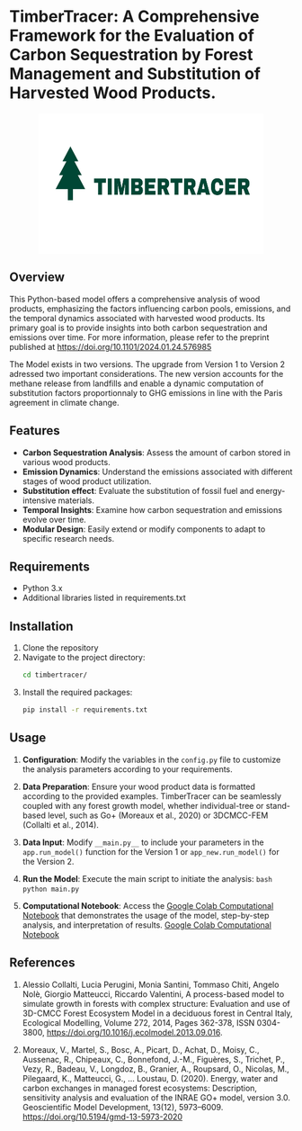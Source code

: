 # TimberTracer: A Comprehensive Framework for the Evaluation of Carbon Sequestration by Forest Management and Substitution of Harvested Wood Products.

<p align="center">
  <img src="logo.png"  align="center" width="400" height="250" >
</p>

## Overview

This Python-based model offers a comprehensive analysis of wood products, emphasizing the factors influencing carbon pools, emissions, and the temporal dynamics associated with harvested wood products. Its primary goal is to provide insights into both carbon sequestration and emissions over time. For more information, please refer to the preprint published at https://doi.org/10.1101/2024.01.24.576985

The Model exists in two versions. The upgrade from Version 1 to Version 2 adressed two important considerations. The new version accounts for the methane release from landfills and enable a dynamic computation of substitution factors proportionnaly to GHG emissions in line with the Paris agreement in climate change. 

## Features

- **Carbon Sequestration Analysis**: Assess the amount of carbon stored in various wood products.
- **Emission Dynamics**: Understand the emissions associated with different stages of wood product utilization.
- **Substitution effect**: Evaluate the substitution of fossil fuel and energy-intensive materials.
- **Temporal Insights**: Examine how carbon sequestration and emissions evolve over time.
- **Modular Design**: Easily extend or modify components to adapt to specific research needs.

## Requirements

- Python 3.x
- Additional libraries listed in requirements.txt

## Installation

1. Clone the repository
2. Navigate to the project directory:
   ```bash
   cd timbertracer/
   ```
3. Install the required packages:
   ```bash
   pip install -r requirements.txt
   ```

## Usage

1.  **Configuration**: Modify the variables in the `config.py` file to customize the analysis parameters according to your requirements.
2.  **Data Preparation**: Ensure your wood product data is formatted according to the provided examples. TimberTracer can be seamlessly coupled with any forest growth model, whether individual-tree or stand-based level, such as Go+ (Moreaux et al., 2020) or 3DCMCC-FEM (Collalti et al., 2014).

3.  **Data Input**: Modify `__main.py__` to include your parameters in the `app.run_model()` function for the Version 1 or `app_new.run_model()` for the Version 2. 
4.  **Run the Model**: Execute the main script to initiate the analysis: `bash python main.py`
5.  **Computational Notebook**: Access the [Google Colab Computational Notebook](https://colab.research.google.com/github/issamyax/TimberTracer/blob/main/TimberTracer_Usage%20TutorialV2.ipynb) that demonstrates the usage of the model, step-by-step analysis, and interpretation of results. [Google Colab Computational Notebook](https://colab.research.google.com/github/issamyax/TimberTracer/blob/main/TimberTracer_Usage%20TutorialV2.ipynb)

## References 

1. Alessio Collalti, Lucia Perugini, Monia Santini, Tommaso Chiti, Angelo Nolè, Giorgio Matteucci, Riccardo Valentini, A process-based model to simulate growth in forests with complex structure: Evaluation and use of 3D-CMCC Forest Ecosystem Model in a deciduous forest in Central Italy, Ecological Modelling, Volume 272, 2014, Pages 362-378, ISSN 0304-3800, https://doi.org/10.1016/j.ecolmodel.2013.09.016.

2. Moreaux, V., Martel, S., Bosc, A., Picart, D., Achat, D., Moisy, C., Aussenac, R., Chipeaux, C., Bonnefond, J.-M., Figuères, S., Trichet, P., Vezy, R., Badeau, V., Longdoz, B., Granier, A., Roupsard, O., Nicolas, M., Pilegaard, K., Matteucci, G., … Loustau, D. (2020). Energy, water and carbon exchanges in managed forest ecosystems: Description, sensitivity analysis and evaluation of the INRAE GO+ model, version 3.0. Geoscientific Model Development, 13(12), 5973–6009. https://doi.org/10.5194/gmd-13-5973-2020
